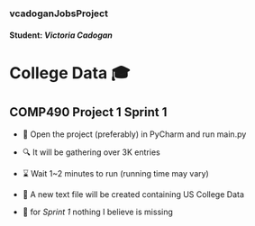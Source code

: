 ### vcadoganJobsProject

#### Student: *Victoria Cadogan*

# College Data :mortar_board:
## COMP490 Project 1 Sprint 1


- :running: Open the project (preferably) in PyCharm and run main.py
- :mag: It will be gathering over 3K entries
- :hourglass: Wait 1~2 minutes to run (running time may vary)
- :memo: A new text file will be created containing US College Data

- :pray: for *Sprint 1* nothing I believe is missing
